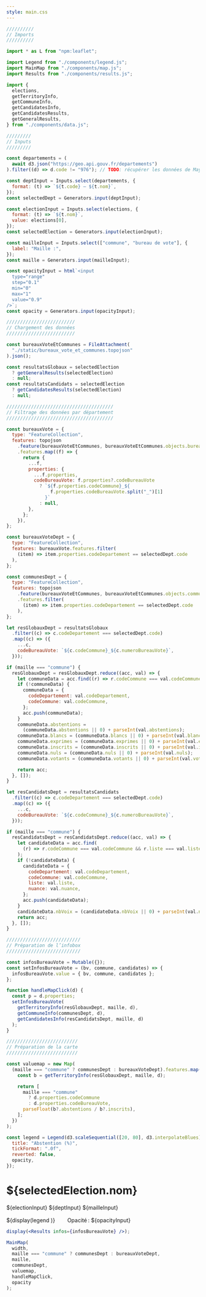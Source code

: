 ```yaml
---
style: main.css
---
```


<link rel="preconnect" href="https://rsms.me/">
<link rel="stylesheet" href="https://rsms.me/inter/inter.css">

```js
//////////
// Imports
//////////

import * as L from "npm:leaflet";

import Legend from "./components/legend.js";
import MainMap from "./components/map.js";
import Results from "./components/results.js";

import {
  elections,
  getTerritoryInfo,
  getCommuneInfo,
  getCandidatesInfo,
  getCandidatesResults,
  getGeneralResults,
} from "./components/data.js";
```

```js
/////////
// Inputs
/////////

const departements = (
  await d3.json("https://geo.api.gouv.fr/departements")
).filter((d) => d.code != "976"); // TODO: récupérer les données de Mayotte

const deptInput = Inputs.select(departements, {
  format: (t) => `${t.code} – ${t.nom}`,
});
const selectedDept = Generators.input(deptInput);

const electionInput = Inputs.select(elections, {
  format: (t) => `${t.nom}`,
  value: elections[0],
});
const selectedElection = Generators.input(electionInput);

const mailleInput = Inputs.select(["commune", "bureau de vote"], {
  label: "Maille :",
});
const maille = Generators.input(mailleInput);

const opacityInput = html`<input
  type="range"
  step="0.1"
  min="0"
  max="1"
  value="0.9"
/>`;
const opacity = Generators.input(opacityInput);
```

```js
/////////////////////////
// Chargement des données
/////////////////////////

const bureauxVoteEtCommunes = FileAttachment(
  "./static/bureaux_vote_et_communes.topojson"
).json();

const resultatsGlobaux = selectedElection
  ? getGeneralResults(selectedElection)
  : null;
const resultatsCandidats = selectedElection
  ? getCandidatesResults(selectedElection)
  : null;
```

```js
///////////////////////////////////////
// Filtrage des données par département
///////////////////////////////////////

const bureauxVote = {
  type: "FeatureCollection",
  features: topojson
    .feature(bureauxVoteEtCommunes, bureauxVoteEtCommunes.objects.bureaux_vote)
    .features.map((f) => {
      return {
        ...f,
        properties: {
          ...f.properties,
          codeBureauVote: f.properties?.codeBureauVote
            ? `${f.properties.codeCommune}_${
                f.properties.codeBureauVote.split("_")[1]
              }`
            : null,
        },
      };
    }),
};

const bureauxVoteDept = {
  type: "FeatureCollection",
  features: bureauxVote.features.filter(
    (item) => item.properties.codeDepartement == selectedDept.code
  ),
};

const communesDept = {
  type: "FeatureCollection",
  features: topojson
    .feature(bureauxVoteEtCommunes, bureauxVoteEtCommunes.objects.communes)
    .features.filter(
      (item) => item.properties.codeDepartement == selectedDept.code
    ),
};

let resGlobauxDept = resultatsGlobaux
  .filter((c) => c.codeDepartement === selectedDept.code)
  .map((c) => ({
    ...c,
    codeBureauVote: `${c.codeCommune}_${c.numeroBureauVote}`,
  }));

if (maille === "commune") {
  resGlobauxDept = resGlobauxDept.reduce((acc, val) => {
    let communeData = acc.find((r) => r.codeCommune === val.codeCommune);
    if (!communeData) {
      communeData = {
        codeDepartement: val.codeDepartement,
        codeCommune: val.codeCommune,
      };
      acc.push(communeData);
    }
    communeData.abstentions =
      (communeData.abstentions || 0) + parseInt(val.abstentions);
    communeData.blancs = (communeData.blancs || 0) + parseInt(val.blancs);
    communeData.exprimes = (communeData.exprimes || 0) + parseInt(val.exprimes);
    communeData.inscrits = (communeData.inscrits || 0) + parseInt(val.inscrits);
    communeData.nuls = (communeData.nuls || 0) + parseInt(val.nuls);
    communeData.votants = (communeData.votants || 0) + parseInt(val.votants);

    return acc;
  }, []);
}

let resCandidatsDept = resultatsCandidats
  .filter((c) => c.codeDepartement === selectedDept.code)
  .map((c) => ({
    ...c,
    codeBureauVote: `${c.codeCommune}_${c.numeroBureauVote}`,
  }));

if (maille === "commune") {
  resCandidatsDept = resCandidatsDept.reduce((acc, val) => {
    let candidateData = acc.find(
      (r) => r.codeCommune === val.codeCommune && r.liste === val.liste
    );
    if (!candidateData) {
      candidateData = {
        codeDepartement: val.codeDepartement,
        codeCommune: val.codeCommune,
        liste: val.liste,
        nuance: val.nuance,
      };
      acc.push(candidateData);
    }
    candidateData.nbVoix = (candidateData.nbVoix || 0) + parseInt(val.nbVoix);
    return acc;
  }, []);
}
```

```js
///////////////////////////
// Préparation de l’infobox
///////////////////////////

const infosBureauVote = Mutable({});
const setInfosBureauVote = (bv, commune, candidates) => {
  infosBureauVote.value = { bv, commune, candidates };
};

function handleMapClick(d) {
  const p = d.properties;
  setInfosBureauVote(
    getTerritoryInfo(resGlobauxDept, maille, d),
    getCommuneInfo(communesDept, d),
    getCandidatesInfo(resCandidatsDept, maille, d)
  );
}
```

```js
//////////////////////////
// Préparation de la carte
//////////////////////////

const valuemap = new Map(
  (maille === "commune" ? communesDept : bureauxVoteDept).features.map((d) => {
    const b = getTerritoryInfo(resGlobauxDept, maille, d);

    return [
      maille === "commune"
        ? d.properties.codeCommune
        : d.properties.codeBureauVote,
      parseFloat(b?.abstentions / b?.inscrits),
    ];
  })
);

const legend = Legend(d3.scaleSequential([20, 80], d3.interpolateBlues), {
  title: "Abstention (%)",
  tickFormat: ".0f",
  reverted: false,
  opacity,
});
```

<!------------------------------------------------------------------------------------>
<!--                                     HTML                                       -->
<!------------------------------------------------------------------------------------>

# ${selectedElection.nom}

<div style="display: flex; flex-direction: row;  column-gap: 2rem; row-gap: 1rem; align-items: center; flex-wrap: wrap; margin: 1rem 0;">
${electionInput}
${deptInput}
${mailleInput}
</div>
<div class="map-container">
 <div class="card map">
    <div style="display: flex; flex-direction: row; column-gap: 2rem; align-items: center; flex-wrap: wrap">
      <div>${display(legend )}</div>
      <div>Opacité : ${opacityInput}</div>
    </div>
    <div id="map" style="flex-grow: 1">
    </div>
  </div>
  
  
  <div class="card map-info">

```jsx
display(<Results infos={infosBureauVote} />);
```

  </div>
</div>

```js
MainMap(
  width,
  maille === "commune" ? communesDept : bureauxVoteDept,
  maille,
  communesDept,
  valuemap,
  handleMapClick,
  opacity
);
```
